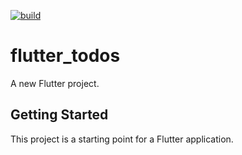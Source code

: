 [![build](https://github.com/felangel/bloc/workflows/build/badge.svg)](https://github.com/felangel/bloc/actions)

# flutter_todos

A new Flutter project.

## Getting Started

This project is a starting point for a Flutter application.



